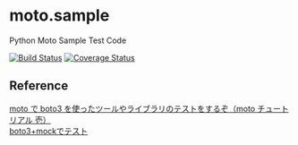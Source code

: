 # moto.sample  
Python Moto Sample Test Code  

[![Build Status](https://travis-ci.org/Ricordanza/moto.sample.svg?branch=master)](https://travis-ci.org/Ricordanza/moto.sample) [![Coverage Status](https://coveralls.io/repos/github/Ricordanza/moto.sample/badge.svg?branch=master)](https://coveralls.io/github/Ricordanza/moto.sample?branch=master)

## Reference
[moto で boto3 を使ったツールやライブラリのテストをするぞ（moto チュートリアル 壱）](http://inokara.hateblo.jp/entry/2017/04/18/093924)  
[boto3+mockでテスト](http://qiita.com/areaz_/items/582f2258e214b684ea44)
